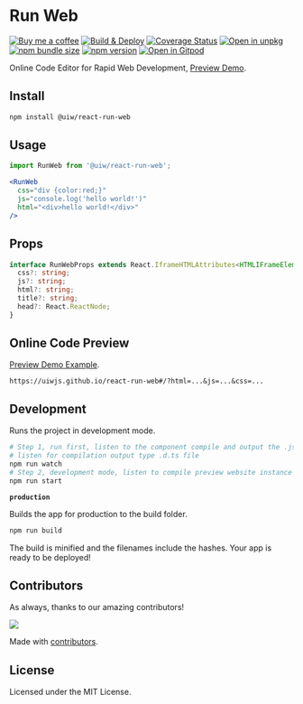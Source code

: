 Run Web
===

[![Buy me a coffee](https://img.shields.io/badge/Buy%20me%20a%20coffee-048754?logo=buymeacoffee)](https://jaywcjlove.github.io/#/sponsor)
[![Build & Deploy](https://github.com/uiwjs/react-run-web/actions/workflows/ci.yml/badge.svg)](https://github.com/uiwjs/react-run-web/actions/workflows/ci.yml)
[![Coverage Status](https://uiwjs.github.io/react-run-web/badges.svg)](https://uiwjs.github.io/react-run-web/coverage/lcov-report)
[![Open in unpkg](https://img.shields.io/badge/Open%20in-unpkg-blue)](https://uiwjs.github.io/npm-unpkg/#/pkg/@uiw/react-run-web/file/README.md)
[![npm bundle size](https://img.shields.io/bundlephobia/minzip/@uiw/react-run-web)](https://www.npmjs.com/package/@uiw/react-run-web)
[![npm version](https://img.shields.io/npm/v/@uiw/react-run-web.svg)](https://www.npmjs.com/package/@uiw/react-run-web)
[![Open in Gitpod](https://shields.io/badge/Open%20in-Gitpod-green?logo=Gitpod)](https://gitpod.io/#https://github.com/uiwjs/react-run-web)

Online Code Editor for Rapid Web Development, [Preview Demo](https://uiwjs.github.io/react-run-web#/?html=<div>Hello%20World</div>&js=console.log('hello%20world')&css=div%20{%20color:%20red;}).

## Install

```bash
npm install @uiw/react-run-web
```

## Usage

```jsx
import RunWeb from '@uiw/react-run-web';

<RunWeb
  css="div {color:red;}"
  js="console.log('hello world!')"
  html="<div>hello world!</div>"
/>
```

## Props

```ts
interface RunWebProps extends React.IframeHTMLAttributes<HTMLIFrameElement> {
  css?: string;
  js?: string;
  html?: string;
  title?: string;
  head?: React.ReactNode;
}
```

## Online Code Preview

[Preview Demo Example](https://uiwjs.github.io/react-run-web#/?html=<div>Hello%20World</div>&js=console.log('hello%20world')&css=div%20{%20color:%20red;}).

```url
https://uiwjs.github.io/react-run-web#/?html=...&js=...&css=...
```

## Development

Runs the project in development mode.  

```bash
# Step 1, run first, listen to the component compile and output the .js file
# listen for compilation output type .d.ts file
npm run watch
# Step 2, development mode, listen to compile preview website instance
npm run start
```

**`production`**

Builds the app for production to the build folder.

```bash
npm run build
```

The build is minified and the filenames include the hashes.
Your app is ready to be deployed!

## Contributors

As always, thanks to our amazing contributors!

<a href="https://github.com/uiwjs/react-run-web/graphs/contributors">
  <img src="https://uiwjs.github.io/react-run-web/CONTRIBUTORS.svg" />
</a>

Made with [contributors](https://github.com/jaywcjlove/github-action-contributors).

## License

Licensed under the MIT License.
